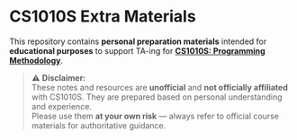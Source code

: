 # CS1010S Extra Materials

This repository contains **personal preparation materials** intended for **educational purposes** to support TA-ing for **[CS1010S: Programming Methodology](https://nusmods.com/courses/CS1010S/programming-methodology)**.

> ⚠️ **Disclaimer:**  
> These notes and resources are **unofficial** and **not officially affiliated** with CS1010S. They are prepared based on personal understanding and experience.  
> Please use them **at your own risk** — always refer to official course materials for authoritative guidance.
